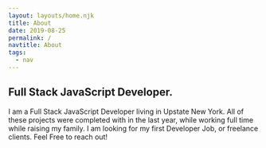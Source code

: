 ```yaml
---
layout: layouts/home.njk
title: About
date: 2019-08-25
permalink: /
navtitle: About
tags:
  - nav
---
```



## Full Stack JavaScript Developer.

I am a Full Stack JavaScript Developer living in Upstate New York. All of these projects were completed with in the last year, while working full time while raising my family. I am looking for my first Developer Job, or freelance clients. Feel Free to reach out!

